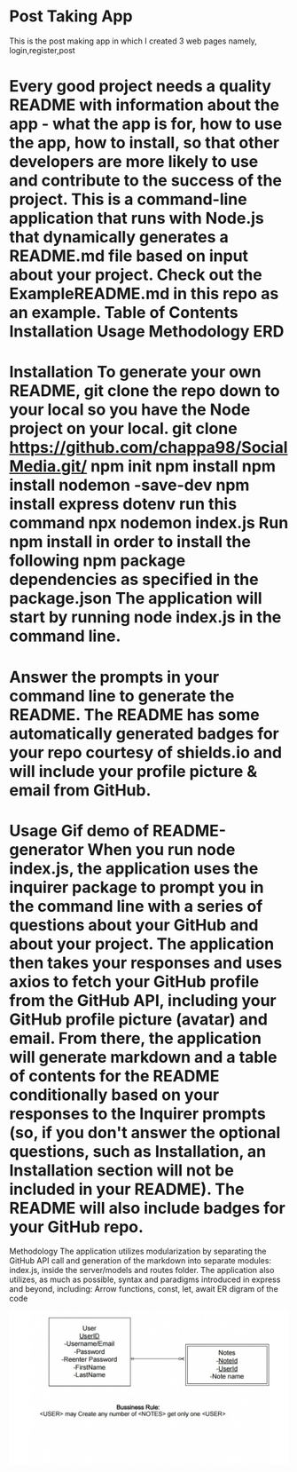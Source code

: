 <h1>Post Taking App</h1>
<p>This is the post making app in which I created 3 web pages namely, login,register,post</p>

Every good project needs a quality README with information about the app - what the app is for, how to use the app, how to install, so that other developers are more likely to use and contribute to the success of the project.
This is a command-line application that runs with Node.js that dynamically generates a README.md file based on input about your project. Check out the ExampleREADME.md in this repo as an example.
Table of Contents
Installation
Usage
Methodology
ERD
============================================================================================
Installation
To generate your own README, git clone the repo down to your local so you have the Node project on your local.
git clone https://github.com/chappa98/SocialMedia.git/
npm init
npm install
npm install nodemon -save-dev
npm install express dotenv
run this command npx nodemon index.js
Run npm install in order to install the following npm package dependencies as specified in the package.json
The application will start by running node index.js in the command line.
===========================================================================================
Answer the prompts in your command line to generate the README.
The README has some automatically generated badges for your repo courtesy of shields.io and will include your profile picture & email from GitHub.
===========================================================================================
Usage
Gif demo of README-generator
When you run node index.js, the application uses the inquirer package to prompt you in the command line with a series of questions about your GitHub and about your project.
The application then takes your responses and uses axios to fetch your GitHub profile from the GitHub API, including your GitHub profile picture (avatar) and email. From there, the application will generate markdown and a table of contents for the README conditionally based on your responses to the Inquirer prompts (so, if you don't answer the optional questions, such as Installation, an Installation section will not be included in your README). The README will also include badges for your GitHub repo.
==========================================================================================================
Methodology
The application utilizes modularization by separating the GitHub API call and generation of the markdown into separate modules: index.js, inside the server/models and routes folder.
The application also utilizes, as much as possible, syntax and paradigms introduced in express and beyond, including:
Arrow functions,
const, let,
await
ER digram of the code

![ERD Diagram of app](/public/images/ERD.png)
